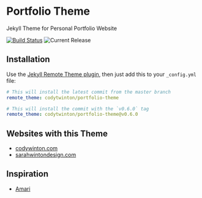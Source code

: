 # Portfolio Theme

Jekyll Theme for Personal Portfolio Website

[![Build Status](https://travis-ci.com/codytwinton/portfolio-theme.svg?branch=master)](https://travis-ci.com/codytwinton/portfolio-theme)
![Current Release](https://img.shields.io/github/release/codytwinton/portfolio-theme.svg)

## Installation

Use the [Jekyll Remote Theme plugin](https://github.com/benbalter/jekyll-remote-theme), then just add this to your `_config.yml` file:

```yml
# This will install the latest commit from the master branch
remote_theme: codytwinton/portfolio-theme

# This will install the commit with the `v0.6.0` tag
remote_theme: codytwinton/portfolio-theme@v0.6.0
```

## Websites with this Theme

* [codywinton.com](https://codywinton.com)
* [sarahwintondesign.com](http://sarahwintondesign.com)

## Inspiration

* [Amari](https://demos.onepagelove.com/html/amari/)

